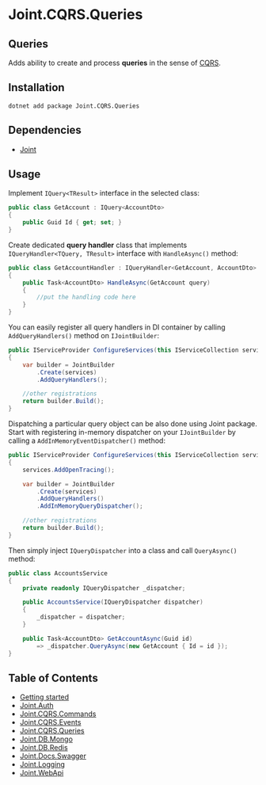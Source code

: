 # Joint.CQRS.Queries

## Queries
Adds ability to create and process **queries** in the sense of [CQRS](https://martinfowler.com/bliki/CQRS.html).

## Installation
```
dotnet add package Joint.CQRS.Queries
```

## Dependencies
- [Joint](https://www.nuget.org/packages/Joint/)

## Usage

Implement ```IQuery<TResult>``` interface in the selected class:

```c#
public class GetAccount : IQuery<AccountDto>
{
    public Guid Id { get; set; }
}
```

Create dedicated **query handler** class that implements ```IQueryHandler<TQuery, TResult>``` interface with ```HandleAsync()``` method:

```c#
public class GetAccountHandler : IQueryHandler<GetAccount, AccountDto>
{
    public Task<AccountDto> HandleAsync(GetAccount query)
    {
        //put the handling code here
    }
}
```

You can easily register all query handlers in DI container by calling ```AddQueryHandlers()``` method on ```IJointBuilder```:

```c#
public IServiceProvider ConfigureServices(this IServiceCollection services)
{
    var builder = JointBuilder
        .Create(services)
        .AddQueryHandlers();

    //other registrations    
    return builder.Build();
}
```

Dispatching a particular query object can be also done using Joint package. Start with registering in-memory dispatcher on your ```IJointBuilder``` by calling a ```AddInMemoryEventDispatcher()``` method:

```c#
public IServiceProvider ConfigureServices(this IServiceCollection services)
{
    services.AddOpenTracing();

    var builder = JointBuilder
        .Create(services)
        .AddQueryHandlers()
        .AddInMemoryQueryDispatcher();

    //other registrations    
    return builder.Build();
}
```

Then simply inject ```IQueryDispatcher``` into a class and call ```QueryAsync()``` method:

```c#
public class AccountsService
{
    private readonly IQueryDispatcher _dispatcher;

    public AccountsService(IQueryDispatcher dispatcher)
    {
        _dispatcher = dispatcher;
    } 

    public Task<AccountDto> GetAccountAsync(Guid id)
        => _dispatcher.QueryAsync(new GetAccount { Id = id });
}
```

## Table of Contents
- [Getting started](/src/Joint)
- [Joint.Auth](/src/Joint.Auth)
- [Joint.CQRS.Commands](/src/Joint.CQRS.Commands)
- [Joint.CQRS.Events](/src/Joint.CQRS.Events)
- [Joint.CQRS.Queries](#queries)
- [Joint.DB.Mongo](/src/Joint.DB.Mongo)
- [Joint.DB.Redis](/src/Joint.DB.Redis)
- [Joint.Docs.Swagger](/src/Joint.Docs.Swagger)
- [Joint.Logging](/src/Joint.Logging)
- [Joint.WebApi](/src/Joint.WebApi)
